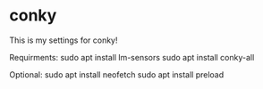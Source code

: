 # conky
This is my settings for conky!

Requirments:
sudo apt install lm-sensors
sudo apt install conky-all

Optional:
sudo apt install neofetch
sudo apt install preload